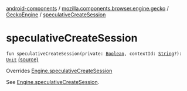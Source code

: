 [android-components](../../index.md) / [mozilla.components.browser.engine.gecko](../index.md) / [GeckoEngine](index.md) / [speculativeCreateSession](./speculative-create-session.md)

# speculativeCreateSession

`fun speculativeCreateSession(private: `[`Boolean`](https://kotlinlang.org/api/latest/jvm/stdlib/kotlin/-boolean/index.html)`, contextId: `[`String`](https://kotlinlang.org/api/latest/jvm/stdlib/kotlin/-string/index.html)`?): `[`Unit`](https://kotlinlang.org/api/latest/jvm/stdlib/kotlin/-unit/index.html) [(source)](https://github.com/mozilla-mobile/android-components/blob/master/components/browser/engine-gecko-beta/src/main/java/mozilla/components/browser/engine/gecko/GeckoEngine.kt#L177)

Overrides [Engine.speculativeCreateSession](../../mozilla.components.concept.engine/-engine/speculative-create-session.md)

See [Engine.speculativeCreateSession](../../mozilla.components.concept.engine/-engine/speculative-create-session.md).

